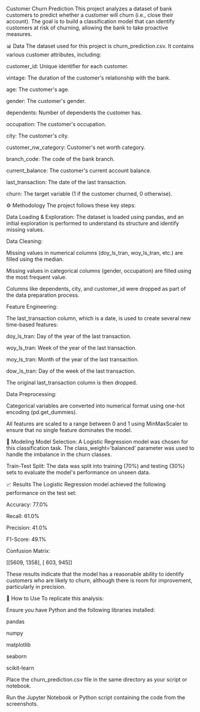 Customer Churn Prediction
This project analyzes a dataset of bank customers to predict whether a customer will churn (i.e., close their account). The goal is to build a classification model that can identify customers at risk of churning, allowing the bank to take proactive measures.

📊 Data
The dataset used for this project is churn_prediction.csv. It contains various customer attributes, including:

customer_id: Unique identifier for each customer.

vintage: The duration of the customer's relationship with the bank.

age: The customer's age.

gender: The customer's gender.

dependents: Number of dependents the customer has.

occupation: The customer's occupation.

city: The customer's city.

customer_nw_category: Customer's net worth category.

branch_code: The code of the bank branch.

current_balance: The customer's current account balance.

last_transaction: The date of the last transaction.

churn: The target variable (1 if the customer churned, 0 otherwise).

⚙️ Methodology
The project follows these key steps:

Data Loading & Exploration: The dataset is loaded using pandas, and an initial exploration is performed to understand its structure and identify missing values.

Data Cleaning:

Missing values in numerical columns (doy_ls_tran, woy_ls_tran, etc.) are filled using the median.

Missing values in categorical columns (gender, occupation) are filled using the most frequent value.

Columns like dependents, city, and customer_id were dropped as part of the data preparation process.

Feature Engineering:

The last_transaction column, which is a date, is used to create several new time-based features:

doy_ls_tran: Day of the year of the last transaction.

woy_ls_tran: Week of the year of the last transaction.

moy_ls_tran: Month of the year of the last transaction.

dow_ls_tran: Day of the week of the last transaction.

The original last_transaction column is then dropped.

Data Preprocessing:

Categorical variables are converted into numerical format using one-hot encoding (pd.get_dummies).

All features are scaled to a range between 0 and 1 using MinMaxScaler to ensure that no single feature dominates the model.

🤖 Modeling
Model Selection: A Logistic Regression model was chosen for this classification task. The class_weight='balanced' parameter was used to handle the imbalance in the churn classes.

Train-Test Split: The data was split into training (70%) and testing (30%) sets to evaluate the model's performance on unseen data.

📈 Results
The Logistic Regression model achieved the following performance on the test set:

Accuracy: 77.0%

Recall: 61.0%

Precision: 41.0%

F1-Score: 49.1%

Confusion Matrix:

[[5609, 1358],
 [ 603,  945]]

These results indicate that the model has a reasonable ability to identify customers who are likely to churn, although there is room for improvement, particularly in precision.

🚀 How to Use
To replicate this analysis:

Ensure you have Python and the following libraries installed:

pandas

numpy

matplotlib

seaborn

scikit-learn

Place the churn_prediction.csv file in the same directory as your script or notebook.

Run the Jupyter Notebook or Python script containing the code from the screenshots.
